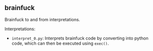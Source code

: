 ## brainfuck

Brainfuck to and from interpretations.

Interpretations:
- `interpret_0.py`: Interprets brainfuck code by converting into python code, which can then be executed using `exec()`.